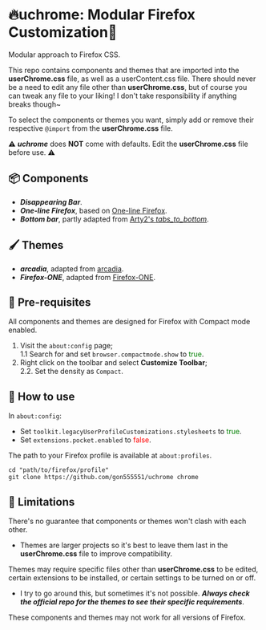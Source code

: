 # 🔥uchrome: Modular Firefox Customization🦊

Modular approach to Firefox CSS.

This repo contains components and themes that are imported into the **userChrome.css** file, as well as a userContent.css file. There should never be a need to edit any file other than **userChrome.css**, but of course you can tweak any file to your liking! I don't take responsibility if anything breaks though~

To select the components or themes you want, simply add or remove their respective `@import` from the **userChrome.css** file.

⚠️ **_uchrome_** does **NOT** come with defaults. Edit the **userChrome.css** file before use. ⚠️

## 📦 Components

- **_Disappearing Bar_**.
- **_One-line Firefox_**, based on [One-line Firefox](https://github.com/khuedoan/one-line-firefox).
- **_Bottom bar_**, partly adapted from [Arty2's _tabs_to_bottom_](https://github.com/Arty2/userstyles/blob/master/tabs_to_bottom.userchrome.css).

## 🖌️ Themes

- **_arcadia_**, adapted from [arcadia](https://github.com/tyrohellion/arcadia).  
- **_Firefox-ONE_**, adapted from [Firefox-ONE](https://github.com/Godiesc/firefox-one).

## 🎒 Pre-requisites

All components and themes are designed for Firefox with Compact mode enabled.

1. Visit the `about:config` page;  
   1.1 Search for and set `browser.compactmode.show` to <font color=green>true</font>.
2. Right click on the toolbar and select **Customize Toolbar**;  
   2.2. Set the density as `Compact`.

## 🔧 How to use

In `about:config`:

- Set `toolkit.legacyUserProfileCustomizations.stylesheets` to <font color=green>true</font>.
- Set `extensions.pocket.enabled` to <font color=red>false</font>.

The path to your Firefox profile is available at `about:profiles`.

```shell
cd "path/to/firefox/profile"
git clone https://github.com/gon555551/uchrome chrome
```

## 👹 Limitations

There's no guarantee that components or themes won't clash with each other.
- Themes are larger projects so it's best to leave them last in the **userChrome.css** file to improve compatibility.

Themes may require specific files other than **userChrome.css** to be edited, certain extensions to be installed, or certain settings to be turned on or off. 
- I try to go around this, but sometimes it's not possible. **_Always check the official repo for the themes to see their specific requirements_**.  

These components and themes may not work for all versions of Firefox.
